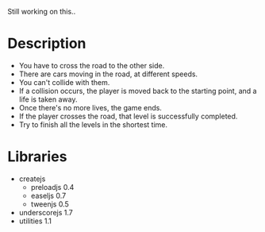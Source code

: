 Still working on this..


Description
===========

- You have to cross the road to the other side.
- There are cars moving in the road, at different speeds.
- You can't collide with them.
- If a collision occurs, the player is moved back to the starting point, and a life is taken away.
- Once there's no more lives, the game ends.
- If the player crosses the road, that level is successfully completed.
- Try to finish all the levels in the shortest time.


Libraries
=========

- createjs
    - preloadjs 0.4
    - easeljs 0.7
    - tweenjs 0.5
- underscorejs 1.7
- utilities 1.1